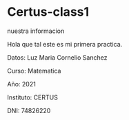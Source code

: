 # Certus-class1

nuestra informacion

Hola que tal este es mi primera practica.

Datos: Luz Maria Cornelio Sanchez

Curso: Matematica

Año: 2021

Instituto: CERTUS

DNI: 74826220
